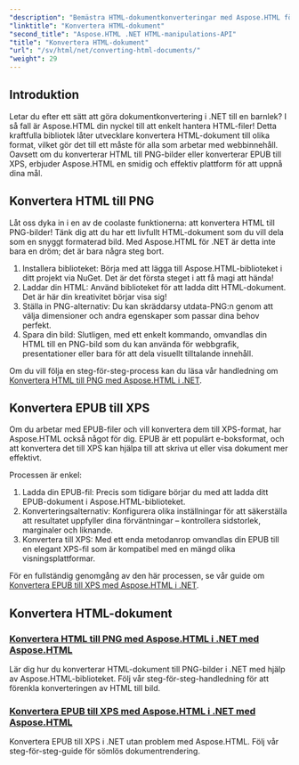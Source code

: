 ```yaml
---
"description": "Bemästra HTML-dokumentkonverteringar med Aspose.HTML för .NET! Lär dig att konvertera HTML till PNG och EPUB till XPS utan problem med våra enkla guider."
"linktitle": "Konvertera HTML-dokument"
"second_title": "Aspose.HTML .NET HTML-manipulations-API"
"title": "Konvertera HTML-dokument"
"url": "/sv/html/net/converting-html-documents/"
"weight": 29
---
```


## Introduktion
Letar du efter ett sätt att göra dokumentkonvertering i .NET till en barnlek? I så fall är Aspose.HTML din nyckel till att enkelt hantera HTML-filer! Detta kraftfulla bibliotek låter utvecklare konvertera HTML-dokument till olika format, vilket gör det till ett måste för alla som arbetar med webbinnehåll. Oavsett om du konverterar HTML till PNG-bilder eller konverterar EPUB till XPS, erbjuder Aspose.HTML en smidig och effektiv plattform för att uppnå dina mål.

## Konvertera HTML till PNG
Låt oss dyka in i en av de coolaste funktionerna: att konvertera HTML till PNG-bilder! Tänk dig att du har ett livfullt HTML-dokument som du vill dela som en snyggt formaterad bild. Med Aspose.HTML för .NET är detta inte bara en dröm; det är bara några steg bort. 

1. Installera biblioteket: Börja med att lägga till Aspose.HTML-biblioteket i ditt projekt via NuGet. Det är det första steget i att få magi att hända!
2. Laddar din HTML: Använd biblioteket för att ladda ditt HTML-dokument. Det är här din kreativitet börjar visa sig!
3. Ställa in PNG-alternativ: Du kan skräddarsy utdata-PNG:n genom att välja dimensioner och andra egenskaper som passar dina behov perfekt.
4. Spara din bild: Slutligen, med ett enkelt kommando, omvandlas din HTML till en PNG-bild som du kan använda för webbgrafik, presentationer eller bara för att dela visuellt tilltalande innehåll.

Om du vill följa en steg-för-steg-process kan du läsa vår handledning om [Konvertera HTML till PNG med Aspose.HTML i .NET](./convert-html-as-png/). 

## Konvertera EPUB till XPS
Om du arbetar med EPUB-filer och vill konvertera dem till XPS-format, har Aspose.HTML också något för dig. EPUB är ett populärt e-boksformat, och att konvertera det till XPS kan hjälpa till att skriva ut eller visa dokument mer effektivt.

Processen är enkel:

1. Ladda din EPUB-fil: Precis som tidigare börjar du med att ladda ditt EPUB-dokument i Aspose.HTML-biblioteket.
2. Konverteringsalternativ: Konfigurera olika inställningar för att säkerställa att resultatet uppfyller dina förväntningar – kontrollera sidstorlek, marginaler och liknande.
3. Konvertera till XPS: Med ett enda metodanrop omvandlas din EPUB till en elegant XPS-fil som är kompatibel med en mängd olika visningsplattformar.

För en fullständig genomgång av den här processen, se vår guide om [Konvertera EPUB till XPS med Aspose.HTML i .NET](./convert-epub-as-xps/). 

## Konvertera HTML-dokument
### [Konvertera HTML till PNG med Aspose.HTML i .NET med Aspose.HTML](./convert-html-as-png/)
Lär dig hur du konverterar HTML-dokument till PNG-bilder i .NET med hjälp av Aspose.HTML-biblioteket. Följ vår steg-för-steg-handledning för att förenkla konverteringen av HTML till bild.
### [Konvertera EPUB till XPS med Aspose.HTML i .NET med Aspose.HTML](./convert-epub-as-xps/)
Konvertera EPUB till XPS i .NET utan problem med Aspose.HTML. Följ vår steg-för-steg-guide för sömlös dokumentrendering.